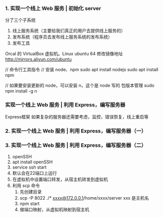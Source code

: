 ### 1. 实现一个线上 Web 服务 | 初始化 server
分了三个子系统
1. 线上服务系统（主要给我们真正的用户去提供线上服务的）
2. 发布系统（程序员去发布线上服务系统的发布系统）
3. 发布工具

Orcal 的 VirtualBox 虚拟机。Linux ubuntu 64
修改镜像地址
http://mirrors.aliyun.com/ubuntu

// 命令行工具指令
// 安装 node、npm
sudo apt install nodejs
sudo apt install npm

// 如果要安装更新的 node，可以安装 n，这个是 node 写的 包版本管理
sudo npm install -g n

### 实现一个线上 Web 服务 | 利用 Express，编写服务器
Express框架
如果复杂的服务器还需要考虑，监控，错误恢复，线上重启等

### 2. 实现一个线上 Web 服务 | 利用 Express，编写服务器（一）
### 3. 实现一个线上 Web 服务 | 利用 Express，编写服务器（二）
1. openSSH
2. apt install openSSH
3. service ssh start
4. 默认会在22端口上运行
5. 在虚拟机中设置端口转发，从宿主机转发到虚拟机
6. 利用 scp 命令
   1. 先创建目录
   2. scp -P 8022 ./* xxxx@172.0.0.1/home/xxxx/server
   xxx 是主机名
   3. npm start
   4. 做端口映射，从虚拟机映射到宿主机
